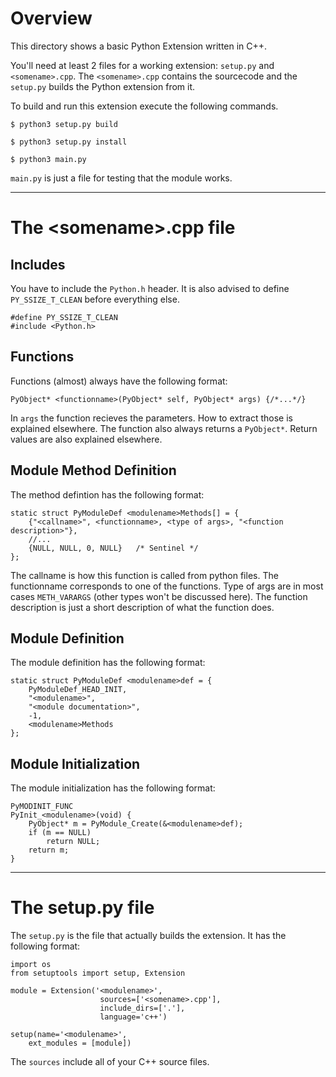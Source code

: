 # Overview

This directory shows a basic Python Extension written in C++.

You'll need at least 2 files for a working extension: `setup.py` and `<somename>.cpp`. The `<somename>.cpp` contains the sourcecode and the `setup.py` builds the Python extension from it.

To build and run this extension execute the following commands.

`$ python3 setup.py build`

`$ python3 setup.py install `

`$ python3 main.py `

`main.py` is just a file for testing that the module works.

---

# The \<somename\>.cpp file

## Includes

You have to include the `Python.h` header. It is also advised to define `PY_SSIZE_T_CLEAN` before everything else.

```
#define PY_SSIZE_T_CLEAN
#include <Python.h>
```

## Functions

Functions (almost) always have the following format:

```
PyObject* <functionname>(PyObject* self, PyObject* args) {/*...*/}
```

In `args` the function recieves the parameters. How to extract those is explained elsewhere. The function also always returns a `PyObject*`. Return values are also explained elsewhere.

## Module Method Definition

The method defintion has the following format:

```
static struct PyModuleDef <modulename>Methods[] = {
    {"<callname>", <functionname>, <type of args>, "<function description>"},
    //...
	{NULL, NULL, 0, NULL}	/* Sentinel */
};
```

The callname is how this function is called from python files. The functionname corresponds to one of the functions. Type of args are in most cases `METH_VARARGS` (other types won't be discussed here). The function description is just a short description of what the function does.

## Module Definition

The module definition has the following format:

```
static struct PyModuleDef <modulename>def = {
	PyModuleDef_HEAD_INIT,
	"<modulename>",
	"<module documentation>",
	-1,
	<modulename>Methods
};
```

## Module Initialization

The module initialization has the following format:

```
PyMODINIT_FUNC
PyInit_<modulename>(void) {
	PyObject* m = PyModule_Create(&<modulename>def);
	if (m == NULL)
		return NULL;
	return m;
}
```

---

# The setup<span></span>.py file

The `setup.py` is the file that actually builds the extension. It has the following format:

```
import os
from setuptools import setup, Extension

module = Extension('<modulename>',
					sources=['<somename>.cpp'],
					include_dirs=['.'],
					language='c++')

setup(name='<modulename>',
	ext_modules = [module])
```

The `sources` include all of your C++ source files.
